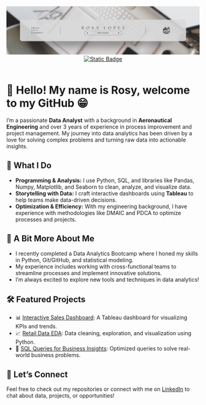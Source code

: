<div id="header" align="center">
  <img decoding="async" src="https://github.com/Reyna179/Reyna179/blob/main/Ivory%20White%20Modern%20Minimalist%20Corporate%20Personal%20Profile%20LinkedIn%20Banner.png" width="1000"/>
</div>
<div align="center" >
  <a  href="https://www.linkedin.com/in/rosa-lopez-reyna/"><img alt="Static Badge" src="https://img.shields.io/badge/LinkedIn%20-%20FFC0CB?style=for-the-badge&color=FFC0CB">
  </a></div>

<div id="badges" align="center">
<img decoding="async" src="https://komarev.com/ghpvc/?username=Reyna179&color=ff69b4&style=for-the-badge" alt=""/>
<div align='left'>
  <h1 text-align='center'> 👋 Hello! My name is Rosy, welcome to my GitHub &#128513; </h1>
<p>
    I’m a passionate <strong>Data Analyst</strong> with a background in 
    <strong>Aeronautical Engineering</strong> and over 3 years of experience in process improvement 
    and project management. My journey into data analytics has been driven by a love for solving 
    complex problems and turning raw data into actionable insights.
</p>

<h2>🚀 What I Do</h2>
<ul>
    <li><strong>Programming & Analysis:</strong> I use Python, SQL, and libraries like Pandas, Numpy, Matplotlib, and Seaborn to clean, analyze, and visualize data.</li>
    <li><strong>Storytelling with Data:</strong> I craft interactive dashboards using <strong>Tableau</strong> to help teams make data-driven decisions.</li>
    <li><strong>Optimization & Efficiency:</strong> With my engineering background, I have experience with methodologies like DMAIC and PDCA to optimize processes and projects.</li>
</ul>
<h2>🌟 A Bit More About Me</h2>
<ul>
    <li>I recently completed a Data Analytics Bootcamp where I honed my skills in Python, Git/GitHub, and statistical modeling.</li>
    <li>My experience includes working with cross-functional teams to streamline processes and implement innovative solutions.</li>
    <li>I’m always excited to explore new tools and techniques in data analytics!</li>
</ul>

<h2>🛠️ Featured Projects</h2>
<ul>
    <li>📊 <a href="https://github.com/Reyna179/dashboard_callcomp_fin">Interactive Sales Dashboard</a>: A Tableau dashboard for visualizing KPIs and trends.</li>
    <li>📈 <a href="https://github.com/Reyna179/marketing_eval">Retail Data EDA</a>: Data cleaning, exploration, and visualization using Python.</li>
    <li>📂 <a href="https://github.com/Reyna179/SQL_python_fin">SQL Queries for Business Insights</a>: Optimized queries to solve real-world business problems.</li>
</ul>

<h2>🤝 Let’s Connect</h2>
<p>
    Feel free to check out my repositories or connect with me on 
    <a href="https://www.linkedin.com/in/rosa-lopez-reyna/">LinkedIn</a> to chat about data, projects, or opportunities!
</p>
</div>
